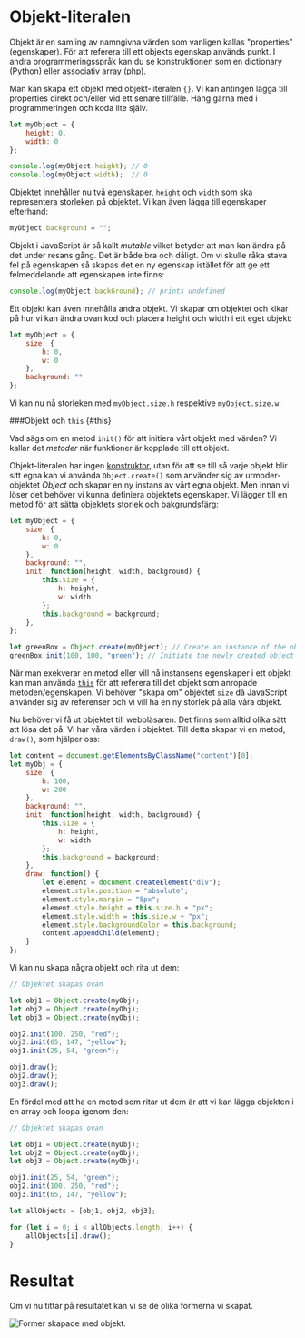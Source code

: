 Objekt-literalen
==================================

Objekt är en samling av namngivna värden som vanligen kallas "properties" (egenskaper). För att referera till ett objekts egenskap används punkt. I andra programmeringsspråk kan du se konstruktionen som en dictionary (Python) eller associativ array (php).

Man kan skapa ett objekt med objekt-literalen `{}`. Vi kan antingen lägga till properties direkt och/eller vid ett senare tillfälle. Häng gärna med i programmeringen och koda lite själv.

```js
let myObject = {
    height: 0,
    width: 0
};

console.log(myObject.height); // 0
console.log(myObject.width);  // 0
```

Objektet innehåller nu två egenskaper, `height` och `width` som ska representera storleken på objektet. Vi kan även lägga till egenskaper efterhand:

```js
myObject.background = "";
```

Objekt i JavaScript är så kallt *mutable* vilket betyder att man kan ändra på det under resans gång. Det är både bra och dåligt. Om vi skulle råka stava fel på egenskapen så skapas det en ny egenskap istället för att ge ett felmeddelande att egenskapen inte finns:

```js
console.log(myObject.backGround); // prints undefined
```

Ett objekt kan även innehålla andra objekt. Vi skapar om objektet och kikar på hur vi kan ändra ovan kod och placera height och width i ett eget objekt:

```js
let myObject = {
    size: {
        h: 0,
        w: 0
    },
    background: ""
};
```

Vi kan nu nå storleken med `myObject.size.h` respektive `myObject.size.w`.



###Objekt och `this` {#this}

Vad sägs om en metod `init()` för att initiera vårt objekt med värden? Vi kallar det *metoder* när funktioner är kopplade till ett objekt.


Objekt-literalen har ingen [konstruktor](https://developer.mozilla.org/en-US/docs/Web/JavaScript/Reference/Classes/constructor), utan för att se till så varje objekt blir sitt egna kan vi använda `Object.create()` som använder sig av urmoder-objektet *Object* och skapar en ny instans av vårt egna objekt. Men innan vi löser det behöver vi kunna definiera objektets egenskaper. Vi lägger till en metod för att sätta objektets storlek och bakgrundsfärg:

```js
let myObject = {
    size: {
        h: 0,
        w: 0
    },
    background: "",
    init: function(height, width, background) {
        this.size = {
            h: height,
            w: width
        };
        this.background = background;
    },
};

let greenBox = Object.create(myObject); // Create an instance of the object
greenBox.init(100, 100, "green"); // Initiate the newly created object with some values
```

När man exekverar en metod eller vill nå instansens egenskaper i ett objekt kan man använda [`this`](https://developer.mozilla.org/en-US/docs/JavaScript/Reference/Operators/this) för att referera till det objekt som anropade metoden/egenskapen. Vi behöver "skapa om" objektet `size` då JavaScript använder sig av referenser och vi vill ha en ny storlek på alla våra objekt.

Nu behöver vi få ut objektet till webbläsaren. Det finns som alltid olika sätt att lösa det på. Vi har våra värden i objektet. Till detta skapar vi en metod, `draw()`, som hjälper oss:

```js
let content = document.getElementsByClassName("content")[0];
let myObj = {
    size: {
        h: 100,
        w: 200
    },
    background: "",
    init: function(height, width, background) {
        this.size = {
            h: height,
            w: width
        };
        this.background = background;
    },
    draw: function() {
        let element = document.createElement("div");
        element.style.position = "absolute";
        element.style.margin = "5px";
        element.style.height = this.size.h + "px";
        element.style.width = this.size.w + "px";
        element.style.backgroundColor = this.background;
        content.appendChild(element);
    }
};
```

Vi kan nu skapa några objekt och rita ut dem:

```js
// Objektet skapas ovan

let obj1 = Object.create(myObj);
let obj2 = Object.create(myObj);
let obj3 = Object.create(myObj);

obj2.init(100, 250, "red");
obj3.init(65, 147, "yellow");
obj1.init(25, 54, "green");

obj1.draw();
obj2.draw();
obj3.draw();
```

En fördel med att ha en metod som ritar ut dem är att vi kan lägga objekten i en array och loopa igenom den:

```js
// Objektet skapas ovan

let obj1 = Object.create(myObj);
let obj2 = Object.create(myObj);
let obj3 = Object.create(myObj);

obj1.init(25, 54, "green");
obj2.init(100, 250, "red");
obj3.init(65, 147, "yellow");

let allObjects = [obj1, obj2, obj3];

for (let i = 0; i < allObjects.length; i++) {
    allObjects[i].draw();
}
```



# Resultat

Om vi nu tittar på resultatet kan vi se de olika formerna vi skapat.

![Former skapade med objekt.](../img/obj-create.png)
